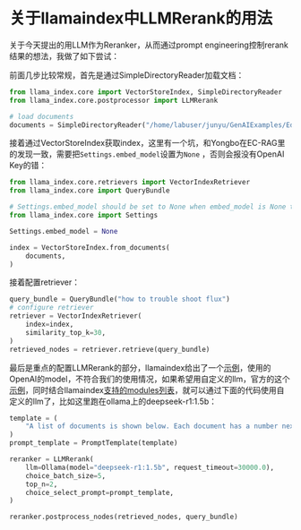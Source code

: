 # 关于llamaindex中LLMRerank的用法

关于今天提出的用LLM作为Reranker，从而通过prompt engineering控制rerank结果的想法，我做了如下尝试：

前面几步比较常规，首先是通过SimpleDirectoryReader加载文档：

```python
from llama_index.core import VectorStoreIndex, SimpleDirectoryReader
from llama_index.core.postprocessor import LLMRerank

# load documents
documents = SimpleDirectoryReader("/home/labuser/junyu/GenAIExamples/EdgeCraftRAG/test_docs/non-clean").load_data()
```

接着通过VectorStoreIndex获取index，这里有一个坑，和Yongbo在EC-RAG里的发现一致，需要把`Settings.embed_model`设置为`None` ，否则会报没有OpenAI Key的错：

```python
from llama_index.core.retrievers import VectorIndexRetriever
from llama_index.core import QueryBundle

# Settings.embed_model should be set to None when embed_model is None to avoid 'no oneapi key' error
from llama_index.core import Settings

Settings.embed_model = None

index = VectorStoreIndex.from_documents(
    documents,
)
```

接着配置retriever：

```python
query_bundle = QueryBundle("how to trouble shoot flux")
# configure retriever
retriever = VectorIndexRetriever(
    index=index,
    similarity_top_k=30,
)
retrieved_nodes = retriever.retrieve(query_bundle)
```

最后是重点的配置LLMRerank的部分，llamaindex给出了一个[示例](https://docs.llamaindex.ai/en/stable/examples/node_postprocessor/LLMReranker-Gatsby/)，使用的OpenAI的model，不符合我们的使用情况，如果希望用自定义的llm，官方的这个[示例](https://docs.llamaindex.ai/en/stable/module_guides/models/llms/usage_custom/)，同时结合llamaindex[支持的modules列表](https://docs.llamaindex.ai/en/stable/module_guides/models/llms/modules/)，就可以通过下面的代码使用自定义的llm了，比如这里跑在ollama上的deepseek-r1:1.5b：

```python
template = (
    "A list of documents is shown below. Each document has a number next to it along with a summary of the document. A question is also provided. \nRespond with the numbers of the documents you should consult to answer the question, in order of relevance, as well \nas the relevance score. The relevance score is a number from 1-10 based on how relevant you think the document is to the question.\nDo not include any documents that are not relevant to the question. \nExample format: \nDocument 1:\n<summary of document 1>\n\nDocument 2:\n<summary of document 2>\n\n...\n\nDocument 10:\n<summary of document 10>\n\nQuestion: <question>\nAnswer:\nDoc: 9, Relevance: 7\nDoc: 3, Relevance: 4\nDoc: 7, Relevance: 3\n\nLet's try this now: \n\n{context_str}\nQuestion: {query_str}\nAnswer:\nYou MUST also return the number of nodes as indicated."
)
prompt_template = PromptTemplate(template)

reranker = LLMRerank(
    llm=Ollama(model="deepseek-r1:1.5b", request_timeout=30000.0),
    choice_batch_size=5,
    top_n=2,
    choice_select_prompt=prompt_template,
)

reranker.postprocess_nodes(retrieved_nodes, query_bundle)
```
